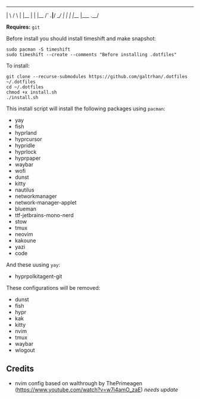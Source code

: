 
  __   __  ___  ___         ___  __  
 |  \ /  \  |  |__  | |    |__  /__` 
.|__/ \__/  |  |    | |___ |___ .__/ 
                                                                         

**Requires:** `git`

Before install you should install timeshift and make snapshot:
```
sudo pacman -S timeshift
sudo timeshift --create --comments "Before installing .dotfiles"
```

To install:

```
git clone --recurse-submodules https://github.com/galtrhan/.dotfiles ~/.dotfiles
cd ~/.dotfiles
chmod +x install.sh
./install.sh
```

This install script will install the following packages using `pacman`:
- yay
- fish
- hyprland
- hyprcursor
- hypridle
- hyprlock
- hyprpaper
- waybar
- wofi
- dunst
- kitty
- nautilus
- networkmanager
- network-manager-applet
- blueman
- ttf-jetbrains-mono-nerd
- stow
- tmux
- neovim
- kakoune
- yazi
- code

And these uusing `yay`:
- hyprpolkitagent-git

These configurations will be removed:
- dunst
- fish
- hypr
- kak
- kitty
- nvim
- tmux
- waybar
- wlogout

## Credits
- nvim config based on walthrough by ThePrimeagen (https://www.youtube.com/watch?v=w7i4amO_zaE) *needs update*